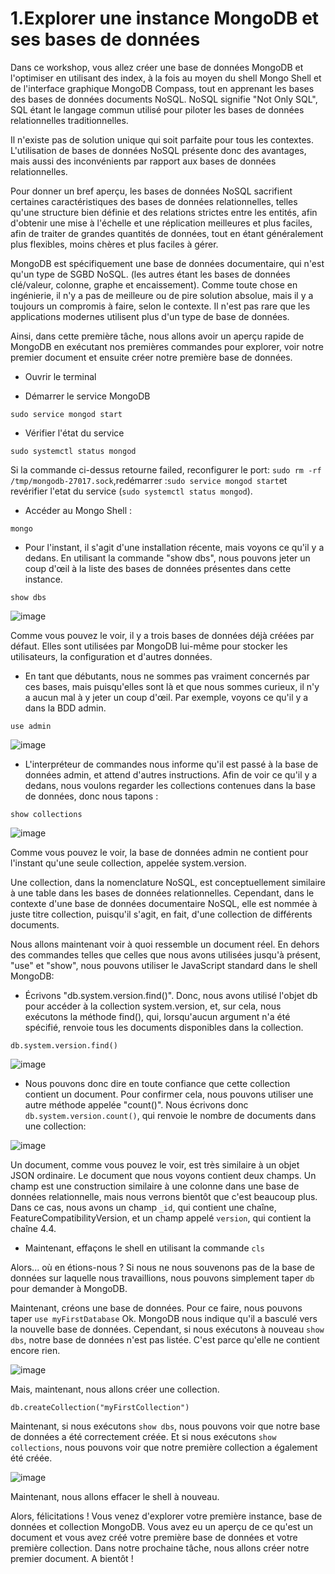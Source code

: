 # 1.Explorer une instance MongoDB et ses bases de données

Dans ce workshop, vous allez créer une base de données MongoDB et l'optimiser en utilisant des index, à la fois au moyen du shell Mongo Shell et de l'interface graphique MongoDB Compass, tout en apprenant les bases des bases de données documents NoSQL.
NoSQL signifie "Not Only SQL", SQL étant le langage commun utilisé pour piloter les bases de données relationnelles traditionnelles. 

Il n'existe pas de solution unique qui soit parfaite pour tous les contextes. L'utilisation de bases de données NoSQL présente donc des avantages, mais aussi des inconvénients par rapport aux bases de données relationnelles. 

Pour donner un bref aperçu, les bases de données NoSQL sacrifient certaines caractéristiques des bases de données relationnelles, telles qu'une structure bien définie et des relations strictes entre les entités, afin d'obtenir une mise à l'échelle et une réplication meilleures et plus faciles, afin de traiter de grandes quantités de données, tout en étant généralement plus flexibles, moins chères et plus faciles à gérer. 

MongoDB est spécifiquement une base de données documentaire, qui n'est qu'un type de SGBD NoSQL. (les autres étant les bases de données clé/valeur, colonne, graphe et encaissement). Comme toute chose en ingénierie, il n'y a pas de meilleure ou de pire solution absolue, mais il y a toujours un compromis à faire, selon le contexte. Il n'est pas rare que les applications modernes utilisent plus d'un type de base de données. 

Ainsi, dans cette première tâche, nous allons avoir un aperçu rapide de MongoDB en exécutant nos premières commandes pour explorer, voir notre premier document et ensuite créer notre première base de données. 

* Ouvrir le terminal 

* Démarrer le service MongoDB
```
sudo service mongod start
```
* Vérifier l'état du service 
```
sudo systemctl status mongod
```
Si la commande ci-dessus retourne failed, reconfigurer le port: ```sudo rm -rf /tmp/mongodb-27017.sock```,redémarrer :```sudo service mongod start```et revérifier l'etat du service (```sudo systemctl status mongod```).

* Accéder au Mongo Shell :

```
mongo
```

* Pour l'instant, il s'agit d'une installation récente, mais voyons ce qu'il y a dedans. En utilisant la commande "show dbs", nous pouvons jeter un coup d'œil à la liste des bases de données présentes dans cette instance. 

```
show dbs
```
![image](https://user-images.githubusercontent.com/73080397/212306927-a76dbe4b-1cf7-4da9-b6b6-ce6c1d96a16b.png)

Comme vous pouvez le voir, il y a trois bases de données déjà créées par défaut. Elles sont utilisées par MongoDB lui-même pour stocker les utilisateurs, la configuration et d'autres données.

* En tant que débutants, nous ne sommes pas vraiment concernés par ces bases, mais puisqu'elles sont là et que nous sommes curieux, il n'y a aucun mal à y jeter un coup d'œil. Par exemple, voyons ce qu'il y a dans la BDD admin.

```
use admin
```
![image](https://user-images.githubusercontent.com/73080397/212309121-24589e0e-491a-4072-822b-ed8960068e6f.png)

* L'interpréteur de commandes nous informe qu'il est passé à la base de données admin, et attend d'autres instructions. Afin de voir ce qu'il y a dedans, nous voulons regarder les collections contenues dans la base de données, donc nous tapons :

```
show collections
```
![image](https://user-images.githubusercontent.com/73080397/212309993-24392ade-8b44-49f9-b7ce-6f442d147d2c.png)

Comme vous pouvez le voir, la base de données admin ne contient pour l'instant qu'une seule collection, appelée system.version. 

Une collection, dans la nomenclature NoSQL, est conceptuellement similaire à une table dans les bases de données relationnelles. Cependant, dans le contexte d'une base de données documentaire NoSQL, elle est nommée à juste titre collection, puisqu'il s'agit, en fait, d'une collection de différents documents. 

Nous allons maintenant voir à quoi ressemble un document réel. En dehors des commandes telles que celles que nous avons utilisées jusqu'à présent, "use" et "show", nous pouvons utiliser le JavaScript standard dans le shell MongoDB:

* Écrivons "db.system.version.find()". Donc, nous avons utilisé l'objet db pour accéder à la collection system.version, et, sur cela, nous exécutons la méthode find(), qui, lorsqu'aucun argument n'a été spécifié, renvoie tous les documents disponibles dans la collection. 

```
db.system.version.find()
```
![image](https://user-images.githubusercontent.com/73080397/212310692-44b6dcb5-6b89-4e58-8996-bee04e2d2b4a.png)

* Nous pouvons donc dire en toute confiance que cette collection contient un document. Pour confirmer cela, nous pouvons utiliser une autre méthode appelée "count()". Nous écrivons donc ```db.system.version.count()```, qui renvoie le nombre de documents dans une collection:

![image](https://user-images.githubusercontent.com/73080397/212311611-7ffe5164-1da2-41b5-832a-521aeae49535.png)

 Un document, comme vous pouvez le voir, est très similaire à un objet JSON ordinaire. Le document que nous voyons contient deux champs. Un champ est une construction similaire à une colonne dans une base de données relationnelle, mais nous verrons bientôt que c'est beaucoup plus. Dans ce cas, nous avons un champ `_id`, qui contient une chaîne, FeatureCompatibilityVersion, et un champ appelé `version`, qui contient la chaîne 4.4.
 
 * Maintenant, effaçons le shell en utilisant la commande `cls`
 
 Alors... où en étions-nous ? Si nous ne nous souvenons pas de la base de données sur laquelle nous travaillions, nous pouvons simplement taper `db` pour demander à MongoDB. 
 
 Maintenant, créons une base de données. Pour ce faire, nous pouvons taper `use myFirstDatabase` Ok. MongoDB nous indique qu'il a basculé vers la nouvelle base de données. 
 Cependant, si nous exécutons à nouveau `show dbs`, notre base de données n'est pas listée. C'est parce qu'elle ne contient encore rien. 
 
 ![image](https://user-images.githubusercontent.com/73080397/212314742-8aa5ac25-aa66-41fb-a721-3041aa866e50.png)

 Mais, maintenant, nous allons créer une collection. 
 
 ```
 db.createCollection("myFirstCollection")
 ```
 
 Maintenant, si nous exécutons `show dbs`, nous pouvons voir que notre base de données a été correctement créée. Et si nous exécutons `show collections`, nous pouvons voir que notre première collection a également été créée. 
 
 ![image](https://user-images.githubusercontent.com/73080397/212315634-90ada4dc-a907-46e1-bd79-4c736245e2ca.png)

 
 Maintenant, nous allons effacer le shell à nouveau. 
 
 Alors, félicitations ! Vous venez d'explorer votre première instance, base de données et collection MongoDB. Vous avez eu un aperçu de ce qu'est un document et vous avez créé votre première base de données et votre première collection. Dans notre prochaine tâche, nous allons créer notre premier document. A bientôt ! 
